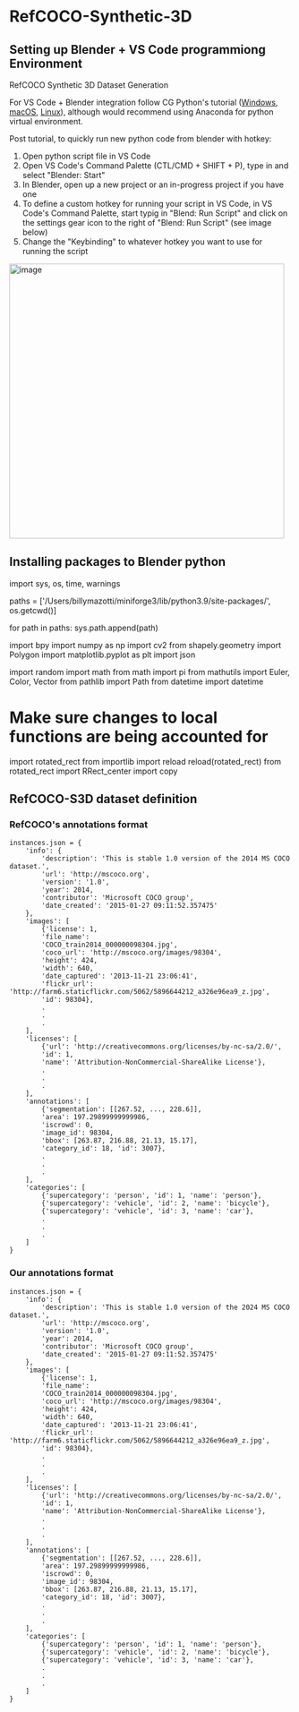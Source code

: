 # RefCOCO-Synthetic-3D



## Setting up Blender + VS Code programmiong Environment
RefCOCO Synthetic 3D Dataset Generation

For VS Code + Blender integration follow CG Python's tutorial ([Windows](https://www.youtube.com/watch?v=YUytEtaVrrc), [macOS](https://www.youtube.com/watch?v=_0srGXAzBZE), [Linux](https://www.youtube.com/watch?v=zP0s1i9EXeM)), although would recommend using Anaconda for python virtual environment.

Post tutorial, to quickly run new python code from blender with hotkey:
1) Open python script file in VS Code
2) Open VS Code's Command Palette (CTL/CMD + SHIFT + P), type in and select "Blender: Start"
4) In Blender, open up a new project or an in-progress project if you have one
5) To define a custom hotkey for running your script in VS Code, in VS Code's Command Palette, start typig in "Blend: Run Script" and click on the settings gear icon to the right of "Blend: Run Script" (see image below)
6) Change the "Keybinding" to whatever hotkey you want to use for running the script

<img width="491" alt="image" src="https://github.com/BillyMazotti/RefCOCO-Synthetic-3D/assets/96280520/f1b812cc-f343-44e3-a23b-842ad9d4db7d">

## Installing packages to Blender python
import sys, os, time, warnings

paths = ['/Users/billymazotti/miniforge3/lib/python3.9/site-packages/',
         os.getcwd()]

for path in paths:
    sys.path.append(path)

import bpy
import numpy as np
import cv2
from shapely.geometry import Polygon
import matplotlib.pyplot as plt
import json


import random
import math
from math import pi
from mathutils import Euler, Color, Vector
from pathlib import Path
from datetime import datetime


# Make sure changes to local functions are being accounted for
import rotated_rect
from importlib import reload
reload(rotated_rect)
from rotated_rect import RRect_center
import copy


## RefCOCO-S3D dataset definition 
### RefCOCO's annotations format
```
instances.json = {
    'info': {
        'description': 'This is stable 1.0 version of the 2014 MS COCO dataset.', 
        'url': 'http://mscoco.org', 
        'version': '1.0', 
        'year': 2014, 
        'contributor': 'Microsoft COCO group', 
        'date_created': '2015-01-27 09:11:52.357475'
    },
    'images': [
        {'license': 1, 
        'file_name': 
        'COCO_train2014_000000098304.jpg', 
        'coco_url': 'http://mscoco.org/images/98304', 
        'height': 424, 
        'width': 640, 
        'date_captured': '2013-11-21 23:06:41', 
        'flickr_url': 'http://farm6.staticflickr.com/5062/5896644212_a326e96ea9_z.jpg', 
        'id': 98304},
        .
        .
        .
    ],
    'licenses': [
        {'url': 'http://creativecommons.org/licenses/by-nc-sa/2.0/', 
        'id': 1, 
        'name': 'Attribution-NonCommercial-ShareAlike License'}, 
        .
        .
        .
    ],
    'annotations': [
        {'segmentation': [[267.52, ..., 228.6]], 
        'area': 197.29899999999986, 
        'iscrowd': 0, 
        'image_id': 98304, 
        'bbox': [263.87, 216.88, 21.13, 15.17], 
        'category_id': 18, 'id': 3007},
        .
        .
        .
    ], 
    'categories': [
        {'supercategory': 'person', 'id': 1, 'name': 'person'}, 
        {'supercategory': 'vehicle', 'id': 2, 'name': 'bicycle'}, 
        {'supercategory': 'vehicle', 'id': 3, 'name': 'car'}, 
        .
        .
        .
    ]
}
```

### Our annotations format
```
instances.json = {
    'info': {
        'description': 'This is stable 1.0 version of the 2024 MS COCO dataset.', 
        'url': 'http://mscoco.org', 
        'version': '1.0', 
        'year': 2014, 
        'contributor': 'Microsoft COCO group', 
        'date_created': '2015-01-27 09:11:52.357475'
    },
    'images': [
        {'license': 1, 
        'file_name': 
        'COCO_train2014_000000098304.jpg', 
        'coco_url': 'http://mscoco.org/images/98304', 
        'height': 424, 
        'width': 640, 
        'date_captured': '2013-11-21 23:06:41', 
        'flickr_url': 'http://farm6.staticflickr.com/5062/5896644212_a326e96ea9_z.jpg', 
        'id': 98304},
        .
        .
        .
    ],
    'licenses': [
        {'url': 'http://creativecommons.org/licenses/by-nc-sa/2.0/', 
        'id': 1, 
        'name': 'Attribution-NonCommercial-ShareAlike License'}, 
        .
        .
        .
    ],
    'annotations': [
        {'segmentation': [[267.52, ..., 228.6]], 
        'area': 197.29899999999986, 
        'iscrowd': 0, 
        'image_id': 98304, 
        'bbox': [263.87, 216.88, 21.13, 15.17], 
        'category_id': 18, 'id': 3007},
        .
        .
        .
    ], 
    'categories': [
        {'supercategory': 'person', 'id': 1, 'name': 'person'}, 
        {'supercategory': 'vehicle', 'id': 2, 'name': 'bicycle'}, 
        {'supercategory': 'vehicle', 'id': 3, 'name': 'car'}, 
        .
        .
        .
    ]
}
```
